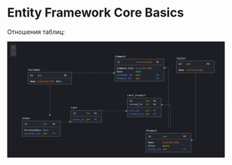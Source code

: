 # Entity Framework Core Basics
  
Отношения таблиц:  

![](https://github.com/srazhov/EFCore_Basics/blob/master/Relations.png)
